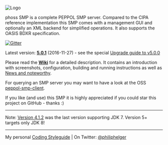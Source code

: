 ![Logo](https://github.com/phax/peppol-smp-server/blob/master/docs/logo/logo-gradient-446-100.png)

phoss SMP is a complete PEPPOL SMP server. Compared to the CIPA reference implementation this SMP comes with a management GUI and optionally an XML backend for simplified operations. It also supports the OASIS BDXR specification.

[![Gitter](https://badges.gitter.im/phax/peppol-smp-server.svg)](https://gitter.im/phax/peppol-smp-server?utm_source=badge&utm_medium=badge&utm_campaign=pr-badge)

Latest version: **[5.0.1](https://github.com/phax/peppol-smp-server/releases/tag/peppol-smp-server-parent-pom-5.0.1)** (2016-11-27) - see the special [Upgrade guide to v5.0.0](https://github.com/phax/peppol-smp-server/wiki/Upgrade-Guide-V5)

Please read the **[Wiki](https://github.com/phax/peppol-smp-server/wiki)** for a detailed description. It contains an introduction with screenshots, configuration, building and running instructions as well as [News and noteworthy](https://github.com/phax/peppol-smp-server/wiki/News-and-noteworthy).

For querying an SMP server you may want to have a look at the OSS [peppol-smp-client](https://github.com/phax/peppol-commons/).

If you like (and use) this SMP it is highly appreciated if you could star this project on GitHub - thanks :)

---

Note: [Version 4.1.2](https://github.com/phax/peppol-smp-server/releases/tag/peppol-smp-server-parent-pom-4.1.2) was the last version supporting JDK 7. Version 5+ targets only JDK 8! 

---

My personal [Coding Styleguide](https://github.com/phax/meta/blob/master/CodeingStyleguide.md) |
On Twitter: <a href="https://twitter.com/philiphelger">@philiphelger</a>
